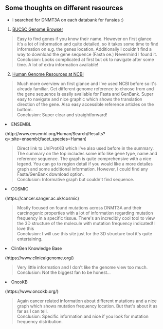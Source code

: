 ## Some thoughts on different resources

* I searched for DNMT3A on each databank for funsies :)

1. [BUCSC Genome Browser](http://genome.ucsc.edu/)

> Easy to find genes if you know their name. However on first glance it's a lot of information and quite detailed,
so it takes some time to find information on e.g. the genes location.
Additionally I couldn't find a way to download the gene sequence (Fasta oe.) Nevermind I found it. <br />
Conclusion: Looks complicated at first but ok to navigate after some time. A lot of extra information available!

2. [Human Genome Resources at NCBI](https://www.ncbi.nlm.nih.gov/projects/genome/guide/human/)

> Much more overview on first glance and I've used NCBI before so it's already familiar. Get different genome reference to choose from
and the gene sequence is easily available for Fasta and GenBank. Super easy to navigate and nice graphic which shows the translation direction of the gene.
Also easy accessible reference articles on the bottom.<br />
Conclusion: Super clear and straightforward!


<li>ENSEMBL</li>
  <p>(http://www.ensembl.org/Human/Search/Results?q=;site=ensembl;facet_species=Human)<p>

> Direct link to UniProtKB which I've also used before in the summary. The summary on the top includes some info like
gene type, name and reference sequence. The graph is quite comprehensive with a nice legend. You can go to region detail if you
would like a more detailes graph and some additional information. However, I could find any Fasta/GenBank download option.<br />
Conclusion: Informative graph but couldn't find sequence.


<li>COSMIC</li>
  <p>(https://cancer.sanger.ac.uk/cosmic)<p>

> Mostly focused on found mutations across DNMT3A and their carcinogenic properties with a lot of information regarding mutation
frequency in a specific tissue. There's an incredibly cool tool to view the
3D structure of the molecule with mutation frequency indicated! I love this<br />
Conclusion: I will use this site just for the 3D structure tool it's quite entertaining.

<li>ClinGen Knowledge Base</li>
  <p>(https://www.clinicalgenome.org/)<p>

> Very little information and I don't like the genome view too much. <br />
Conclusion: Not the biggest fan to be honest...

<li>OncoKB</li>
  <p>(https://www.oncokb.org/)<p>

> Again cancer related information about different mutations and a nice graph which shows mutation frequency location.
But that's about it as far as I can tell.<br />
Conclusion: Specific information and nice if you look for mutation frequency distribution.

</ol>
